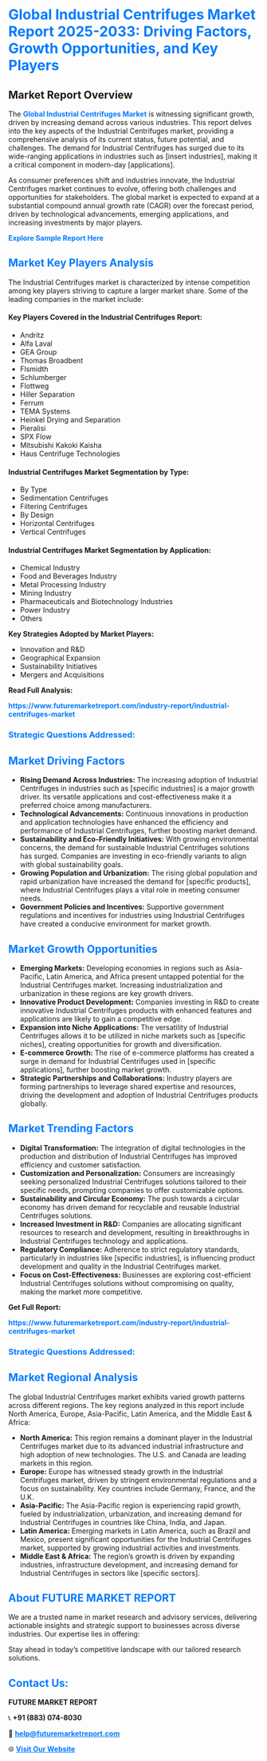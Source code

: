 <h1 style="color: #007BFF;">Global Industrial Centrifuges Market Report 2025-2033: Driving Factors, Growth Opportunities, and Key Players</h1>

<section id="overview">
<h2>Market Report Overview</h2>
<p>The <a href="https://www.futuremarketreport.com/industry-report/industrial-centrifuges-market" style="color: #007BFF; text-decoration: none;"><strong>Global Industrial Centrifuges Market</strong></a> is witnessing significant growth, driven by increasing demand across various industries. This report delves into the key aspects of the Industrial Centrifuges market, providing a comprehensive analysis of its current status, future potential, and challenges. The demand for Industrial Centrifuges has surged due to its wide-ranging applications in industries such as [insert industries], making it a critical component in modern-day [applications].</p>
<p>As consumer preferences shift and industries innovate, the Industrial Centrifuges market continues to evolve, offering both challenges and opportunities for stakeholders. The global market is expected to expand at a substantial compound annual growth rate (CAGR) over the forecast period, driven by technological advancements, emerging applications, and increasing investments by major players.</p>
</section>

<section id="overview">
<p><a href="https://www.futuremarketreport.com/request-sample/reportId=104198" style="color: #007BFF; text-decoration: none;"><strong>Explore Sample Report Here</strong></a></p>
</section>

<section id="key-players">
<h2 style="color: #007BFF;">Market Key Players Analysis</h2>
<p>The Industrial Centrifuges market is characterized by intense competition among key players striving to capture a larger market share. Some of the leading companies in the market include:</p>
<h4>Key Players Covered in the Industrial Centrifuges Report:</h4>
<ul><li>Andritz</li><li>Alfa Laval</li><li>GEA Group</li><li>Thomas Broadbent</li><li>Flsmidth</li><li>Schlumberger</li><li>Flottweg</li><li>Hiller Separation</li><li>Ferrum</li><li>TEMA Systems</li><li>Heinkel Drying and Separation</li><li>Pieralisi</li><li>SPX Flow</li><li>Mitsubishi Kakoki Kaisha</li><li>Haus Centrifuge Technologies</li></ul>
<h4>Industrial Centrifuges Market Segmentation by Type:</h4>
<ul><li>By Type</li><li>Sedimentation Centrifuges</li><li>Filtering Centrifuges</li><li>By Design</li><li>Horizontal Centrifuges</li><li>Vertical Centrifuges</li></ul>

<h4>Industrial Centrifuges Market Segmentation by Application:</h4>
<ul><li>Chemical Industry</li><li>Food and Beverages Industry</li><li>Metal Processing Industry</li><li>Mining Industry</li><li>Pharmaceuticals and Biotechnology Industries</li><li>Power Industry</li><li>Others</li></ul>
<p><strong>Key Strategies Adopted by Market Players:</strong></p>
<ul>
<li>Innovation and R&D</li>
<li>Geographical Expansion</li>
<li>Sustainability Initiatives</li>
<li>Mergers and Acquisitions</li>
</ul>
</section>

<section>
<p><strong>Read Full Analysis: </strong></p><a href="https://www.futuremarketreport.com/industry-report/industrial-centrifuges-market" style="color: #007BFF; text-decoration: none;"><strong>https://www.futuremarketreport.com/industry-report/industrial-centrifuges-market</strong></a>
<h3 style="color: #007BFF;">Strategic Questions Addressed:</h3>
</section>

<section id="driving-factors">
<h2 style="color: #007BFF;">Market Driving Factors</h2>
<ul>
<li><strong>Rising Demand Across Industries:</strong> The increasing adoption of Industrial Centrifuges in industries such as [specific industries] is a major growth driver. Its versatile applications and cost-effectiveness make it a preferred choice among manufacturers.</li>
<li><strong>Technological Advancements:</strong> Continuous innovations in production and application technologies have enhanced the efficiency and performance of Industrial Centrifuges, further boosting market demand.</li>
<li><strong>Sustainability and Eco-Friendly Initiatives:</strong> With growing environmental concerns, the demand for sustainable Industrial Centrifuges solutions has surged. Companies are investing in eco-friendly variants to align with global sustainability goals.</li>
<li><strong>Growing Population and Urbanization:</strong> The rising global population and rapid urbanization have increased the demand for [specific products], where Industrial Centrifuges plays a vital role in meeting consumer needs.</li>
<li><strong>Government Policies and Incentives:</strong> Supportive government regulations and incentives for industries using Industrial Centrifuges have created a conducive environment for market growth.</li>
</ul>
</section>

<section id="growth-opportunities">
<h2 style="color: #007BFF;">Market Growth Opportunities</h2>
<ul>
<li><strong>Emerging Markets:</strong> Developing economies in regions such as Asia-Pacific, Latin America, and Africa present untapped potential for the Industrial Centrifuges market. Increasing industrialization and urbanization in these regions are key growth drivers.</li>
<li><strong>Innovative Product Development:</strong> Companies investing in R&D to create innovative Industrial Centrifuges products with enhanced features and applications are likely to gain a competitive edge.</li>
<li><strong>Expansion into Niche Applications:</strong> The versatility of Industrial Centrifuges allows it to be utilized in niche markets such as [specific niches], creating opportunities for growth and diversification.</li>
<li><strong>E-commerce Growth:</strong> The rise of e-commerce platforms has created a surge in demand for Industrial Centrifuges used in [specific applications], further boosting market growth.</li>
<li><strong>Strategic Partnerships and Collaborations:</strong> Industry players are forming partnerships to leverage shared expertise and resources, driving the development and adoption of Industrial Centrifuges products globally.</li>
</ul>
</section>

<section id="trending-factors">
<h2 style="color: #007BFF;">Market Trending Factors</h2>
<ul>
<li><strong>Digital Transformation:</strong> The integration of digital technologies in the production and distribution of Industrial Centrifuges has improved efficiency and customer satisfaction.</li>
<li><strong>Customization and Personalization:</strong> Consumers are increasingly seeking personalized Industrial Centrifuges solutions tailored to their specific needs, prompting companies to offer customizable options.</li>
<li><strong>Sustainability and Circular Economy:</strong> The push towards a circular economy has driven demand for recyclable and reusable Industrial Centrifuges solutions.</li>
<li><strong>Increased Investment in R&D:</strong> Companies are allocating significant resources to research and development, resulting in breakthroughs in Industrial Centrifuges technology and applications.</li>
<li><strong>Regulatory Compliance:</strong> Adherence to strict regulatory standards, particularly in industries like [specific industries], is influencing product development and quality in the Industrial Centrifuges market.</li>
<li><strong>Focus on Cost-Effectiveness:</strong> Businesses are exploring cost-efficient Industrial Centrifuges solutions without compromising on quality, making the market more competitive.</li>
</ul>
</section>

<section>
<p><strong>Get Full Report: </strong></p><a href="https://www.futuremarketreport.com/industry-report/industrial-centrifuges-market" style="color: #007BFF; text-decoration: none;"><strong>https://www.futuremarketreport.com/industry-report/industrial-centrifuges-market</strong></a>
<h3 style="color: #007BFF;">Strategic Questions Addressed:</h3>
</section>


<section id="regional-analysis">
<h2 style="color: #007BFF;">Market Regional Analysis</h2>
<p>The global Industrial Centrifuges market exhibits varied growth patterns across different regions. The key regions analyzed in this report include North America, Europe, Asia-Pacific, Latin America, and the Middle East & Africa:</p>
<ul>
<li><strong>North America:</strong> This region remains a dominant player in the Industrial Centrifuges market due to its advanced industrial infrastructure and high adoption of new technologies. The U.S. and Canada are leading markets in this region.</li>
<li><strong>Europe:</strong> Europe has witnessed steady growth in the Industrial Centrifuges market, driven by stringent environmental regulations and a focus on sustainability. Key countries include Germany, France, and the U.K.</li>
<li><strong>Asia-Pacific:</strong> The Asia-Pacific region is experiencing rapid growth, fueled by industrialization, urbanization, and increasing demand for Industrial Centrifuges in countries like China, India, and Japan.</li>
<li><strong>Latin America:</strong> Emerging markets in Latin America, such as Brazil and Mexico, present significant opportunities for the Industrial Centrifuges market, supported by growing industrial activities and investments.</li>
<li><strong>Middle East & Africa:</strong> The region’s growth is driven by expanding industries, infrastructure development, and increasing demand for Industrial Centrifuges in sectors like [specific sectors].</li>
</ul>
</section>

<footer>
<h2 style="color: #007BFF;">About FUTURE MARKET REPORT</h2>
<p>We are a trusted name in market research and advisory services, delivering actionable insights and strategic support to businesses across diverse industries. Our expertise lies in offering:</p>

<p>Stay ahead in today’s competitive landscape with our tailored research solutions.</p>

<h2 style="color: #007BFF;">Contact Us:</h2>
<p><strong>FUTURE MARKET REPORT</strong></p>
<p>📞 <strong>+91 (883) 074-8030</strong></p>
<p>📧 <strong><a href="mailto:help@futuremarketreport.com" style="color: #007BFF;">help@futuremarketreport.com</a></strong></p>
<p>🌐 <strong><a href="https://www.futuremarketreport.com/" style="color: #007BFF;">Visit Our Website</a></strong></p>
</footer>